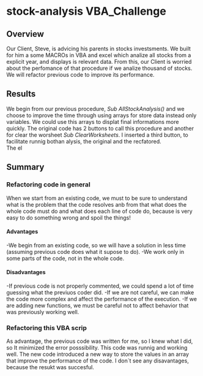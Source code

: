 # stock-analysis VBA_Challenge
##  Overview
 Our Client, Steve,  is advicing his parents in stocks investsments. We built for him a some MACROs in VBA and excel which analize all stocks from a explicit year, and displays is relevant data. From this, our Client is worried about   the perfomance of that procedure if we analize thousand of stocks. We will refactor previous code to improve its performance.
  
## Results
  We begin from our previous procedure, *Sub AllStockAnalysis()* and we choose to improve the time through using arrays for store data instead only variables.  We could use this arrays to displat final informations more quickly. The original code has 2 buttons to call this procedure and another for clear the worsheet *Sub ClearWorksheets*. I inserted a third button, to facilitate runnig bothan alysis, the original and the recfatored.  
The el


## Summary 
### Refactoring code in general 
When we start from an existing code, we must to be sure to understand what is the problem that the code resolves anb from that what does the whole code must do and what does each line of code do, because is very easy to do something wrong and spoil the things!  
#### Advantages
  -We begin from an existing code, so we will have a solution in less time (assuming previous code does what it supose to do). 
  -We work only in some parts of the code, not in the whole code.   
#### Disadvantages 
   -If previous code is not properly commented, we could spend a lot of time guessing what the previuos coder did.
   -If we are not careful, we can make the code more complex and affect the performance of the execution.
   -If we are adding new functions, we must be careful not to affect behavior that was previously working well. 
   
### Refactoring this VBA scrip
   As advantage, the previous code was written for me, so I knew what I did, so It minimized the error posssibility. This code was runnig and working well. The new code introduced a new way to store the values in an array  that improve the performance of the code. I don´t see any disavantages, because the resukt was succesful. 
  
 

